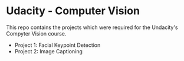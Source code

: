 # Udacity - Computer Vision
This repo contains the projects which were required for the Undacity's Compyter Vision course.

 - Project 1: Facial Keypoint Detection
 - Project 2: Image Captioning
